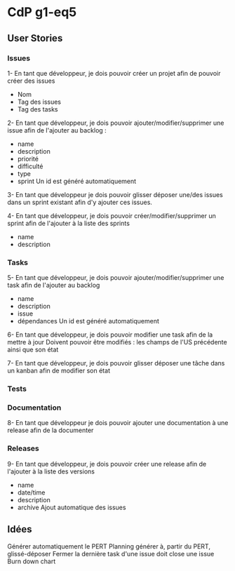 # CdP g1-eq5

## User Stories

### Issues

1- En tant que développeur, je dois pouvoir créer un projet afin de pouvoir créer des issues
- Nom
- Tag des issues
- Tag des tasks

2- En tant que développeur, je dois pouvoir ajouter/modifier/supprimer une issue afin de l'ajouter au backlog :
- name
- description
- priorité
- difficulté
- type
- sprint
Un id est généré automatiquement

3- En tant que développeur je dois pouvoir glisser déposer une/des issues dans un sprint existant afin d'y ajouter ces issues.

4- En tant que développeur, je dois pouvoir créer/modifier/supprimer un sprint afin de l'ajouter à la liste des sprints
- name
- description

### Tasks
5- En tant que développeur, je dois pouvoir ajouter/modifier/supprimer une task afin de l'ajouter au backlog
- name
- description
- issue
- dépendances
Un id est généré automatiquement

6- En tant que développeur, je dois pouvoir modifier une task afin de la mettre à jour
Doivent pouvoir être modifiés : les champs de l'US précédente ainsi que son état


7- En tant que développeur, je dois pouvoir glisser déposer une tâche dans un kanban afin de modifier son état

### Tests

### Documentation
8- En tant que développeur je dois pouvoir ajouter une documentation à une release afin de la documenter

### Releases
9- En tant que développeur, je dois pouvoir créer une release afin de l'ajouter à la liste des versions
- name
- date/time
- description
- archive
Ajout automatique des issues

## Idées
Générer automatiquement le PERT
Planning générer à, partir du PERT, glissé-déposer
Fermer la dernière task d'une issue doit close une issue
Burn down chart
